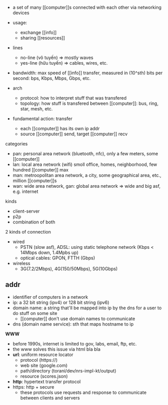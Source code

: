 - a set of many [[computer]]s connected with each other via networking devices
- usage:
	- exchange [[info]]
	- sharing [[resources]]

- lines
	- no-line (vô tuyến) => mostly waves
	- yes-line (hữu tuyến) => cables, wires, etc.
- bandwidth: max speed of [[info]] transfer, measured in (10^sth) bits per second: bps, Kbps, Mbps, Gbps, etc.

- arch
	- protocol: how to interpret stuff that was transfered
	- topology: how stuff is transfered between [[computer]]: bus, ring, star, mesh, etc.
- fundamental action: transfer
	- each [[computer]] has its own ip addr
	- source [[computer]] send, target [[computer]] recv

categories
- pan: personal area network (bluetooth, nfc), only a few meters, some [[computer]]
- lan: local area network (wifi) smoll office, homes, neighborhood, few hundred [[computer]] max
- man: metroopolitan area network, a city, some geographical area, etc., million [[computer]]s
- wan: wide area network, gan: global area network => wide and big asf, e.g. internet

kinds
- client-server
- p2p
- combination of both

2 kinds of connection
- wired
	- PSTN (slow asf), ADSL: using static telephone network (Kbps < 14Mbps down, 1.4Mpbs up)
	- optical cables: GPON, FTTH (Gbps)
- wireless
	- 3G(7.2/2Mbps), 4G(150/50Mbps), 5G(10Gbps)
## addr
- identifier of computers in a network
- ip: a 32 bit string (ipv4) or 128 bit string (ipv6)
- domain name: a string that'll be mapped into ip by the dns for a user to do stuff on some site
	- [[computer]] don't use domain names to communicate
- dns (domain name service): sth that maps hostname to ip

**WWW**
- before 1990s, internet is limited to gov, labs, email, ftp, etc.
- the www solves this issue via html bla bla
- **url**: uniform resource locator
	- protocol (https://)
	- web site (google.com)
	- path/directory (torani/dev/nrs-impl-kt/output)
	- resource (scores.json)
- **http**: hypertext transfer protocol
- https: http + secure
	- these protocols use requests and response to communicate between clients and servers

